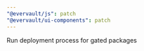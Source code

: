 ```yaml
---
"@evervault/js": patch
"@evervault/ui-components": patch
---
```


Run deployment process for gated packages

